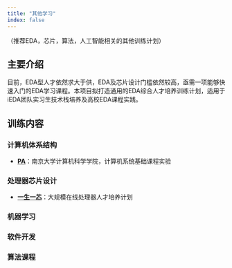 ```yaml
---
title: "其他学习"
index: false
---
```

（推荐EDA，芯片，算法，人工智能相关的其他训练计划）

## **主要介绍**

目前，EDA型人才依然求大于供，EDA及芯片设计门槛依然较高，亟需一项能够快速入门的EDA学习课程。本项目拟打造通用的EDA综合人才培养训练计划，适用于iEDA团队实习生技术栈培养及高校EDA课程实践。

## **训练内容**

### **计算机体系结构**
- [**PA**](https://ysyx.oscc.cc/docs/ics-pa/)：南京大学计算机科学学院，计算机系统基础课程实验

### **处理器芯片设计**
- [**一生一芯**](https://ysyx.oscc.cc/)：大规模在线处理器人才培养计划

### **机器学习**

### **软件开发**

### **算法课程**
